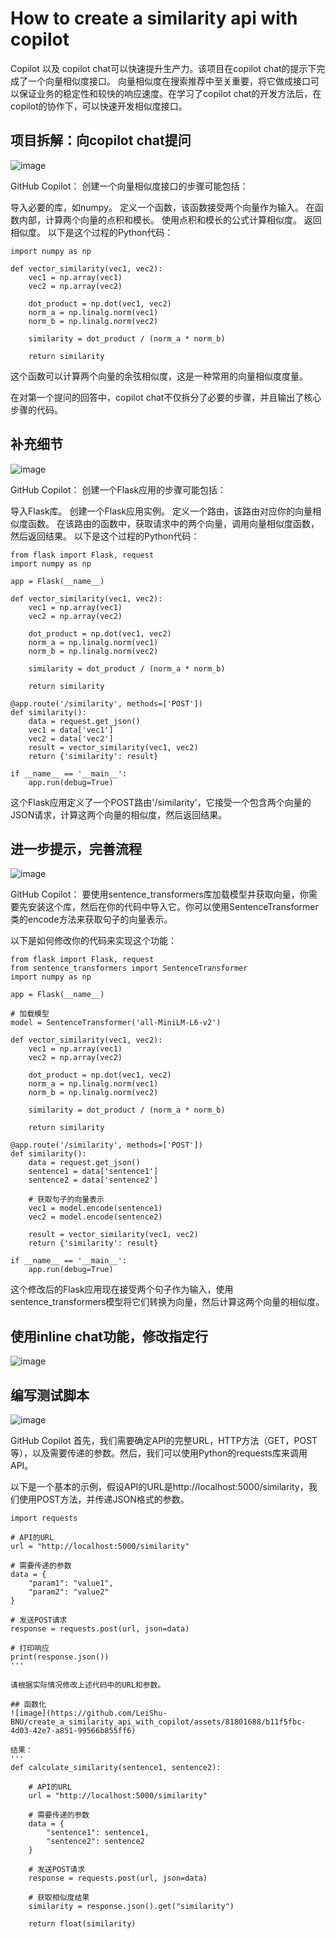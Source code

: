# How to create a similarity api with copilot

Copilot 以及 copilot chat可以快速提升生产力。该项目在copilot chat的提示下完成了一个向量相似度接口。
向量相似度在搜索推荐中至关重要，将它做成接口可以保证业务的稳定性和较快的响应速度。在学习了copilot chat的开发方法后，在copilot的协作下，可以快速开发相似度接口。

## 项目拆解：向copilot chat提问
![image](https://github.com/LeiShu-BNU/create_a_similarity_api_with_copilot/assets/81801688/1fe394a6-eabb-4b4f-85b7-c128f56a01d8)

GitHub Copilot：
创建一个向量相似度接口的步骤可能包括：

导入必要的库，如numpy。
定义一个函数，该函数接受两个向量作为输入。
在函数内部，计算两个向量的点积和模长。
使用点积和模长的公式计算相似度。
返回相似度。
以下是这个过程的Python代码：

```
import numpy as np

def vector_similarity(vec1, vec2):
    vec1 = np.array(vec1)
    vec2 = np.array(vec2)
    
    dot_product = np.dot(vec1, vec2)
    norm_a = np.linalg.norm(vec1)
    norm_b = np.linalg.norm(vec2)
    
    similarity = dot_product / (norm_a * norm_b)
    
    return similarity
```

这个函数可以计算两个向量的余弦相似度，这是一种常用的向量相似度度量。


在对第一个提问的回答中，copilot chat不仅拆分了必要的步骤，并且输出了核心步骤的代码。

## 补充细节

![image](https://github.com/LeiShu-BNU/create_a_similarity_api_with_copilot/assets/81801688/0248f11b-a10c-4e77-9347-b0ba08a2245f)

GitHub Copilot：
创建一个Flask应用的步骤可能包括：

导入Flask库。
创建一个Flask应用实例。
定义一个路由，该路由对应你的向量相似度函数。
在该路由的函数中，获取请求中的两个向量，调用向量相似度函数，然后返回结果。
以下是这个过程的Python代码：
```
from flask import Flask, request
import numpy as np

app = Flask(__name__)

def vector_similarity(vec1, vec2):
    vec1 = np.array(vec1)
    vec2 = np.array(vec2)
    
    dot_product = np.dot(vec1, vec2)
    norm_a = np.linalg.norm(vec1)
    norm_b = np.linalg.norm(vec2)
    
    similarity = dot_product / (norm_a * norm_b)
    
    return similarity

@app.route('/similarity', methods=['POST'])
def similarity():
    data = request.get_json()
    vec1 = data['vec1']
    vec2 = data['vec2']
    result = vector_similarity(vec1, vec2)
    return {'similarity': result}

if __name__ == '__main__':
    app.run(debug=True)
```

这个Flask应用定义了一个POST路由'/similarity'，它接受一个包含两个向量的JSON请求，计算这两个向量的相似度，然后返回结果。

## 进一步提示，完善流程

![image](https://github.com/LeiShu-BNU/create_a_similarity_api_with_copilot/assets/81801688/28b19ea9-5cc6-4f5e-abb8-73d2e4517b9d)

GitHub Copilot：
要使用sentence_transformers库加载模型并获取向量，你需要先安装这个库，然后在你的代码中导入它。你可以使用SentenceTransformer类的encode方法来获取句子的向量表示。

以下是如何修改你的代码来实现这个功能：
```
from flask import Flask, request
from sentence_transformers import SentenceTransformer
import numpy as np

app = Flask(__name__)

# 加载模型
model = SentenceTransformer('all-MiniLM-L6-v2')

def vector_similarity(vec1, vec2):
    vec1 = np.array(vec1)
    vec2 = np.array(vec2)
    
    dot_product = np.dot(vec1, vec2)
    norm_a = np.linalg.norm(vec1)
    norm_b = np.linalg.norm(vec2)
    
    similarity = dot_product / (norm_a * norm_b)
    
    return similarity

@app.route('/similarity', methods=['POST'])
def similarity():
    data = request.get_json()
    sentence1 = data['sentence1']
    sentence2 = data['sentence2']
    
    # 获取句子的向量表示
    vec1 = model.encode(sentence1)
    vec2 = model.encode(sentence2)
    
    result = vector_similarity(vec1, vec2)
    return {'similarity': result}

if __name__ == '__main__':
    app.run(debug=True)
```

这个修改后的Flask应用现在接受两个句子作为输入，使用sentence_transformers模型将它们转换为向量，然后计算这两个向量的相似度。

## 使用inline chat功能，修改指定行
![image](https://github.com/LeiShu-BNU/create_a_similarity_api_with_copilot/assets/81801688/25deb80e-0fea-408a-a6f5-241759eb6a60)


## 编写测试脚本
![image](https://github.com/LeiShu-BNU/create_a_similarity_api_with_copilot/assets/81801688/26eba198-a0bd-4808-be43-feeee123a8ec)

GitHub Copilot
首先，我们需要确定API的完整URL，HTTP方法（GET，POST等），以及需要传递的参数。然后，我们可以使用Python的requests库来调用API。

以下是一个基本的示例，假设API的URL是http://localhost:5000/similarity，我们使用POST方法，并传递JSON格式的参数。
```
import requests

# API的URL
url = "http://localhost:5000/similarity"

# 需要传递的参数
data = {
    "param1": "value1",
    "param2": "value2"
}

# 发送POST请求
response = requests.post(url, json=data)

# 打印响应
print(response.json())
'''

请根据实际情况修改上述代码中的URL和参数。

## 函数化
![image](https://github.com/LeiShu-BNU/create_a_similarity_api_with_copilot/assets/81801688/b11f5fbc-4d03-42e7-a851-99566b855ff6)

结果：
'''
def calculate_similarity(sentence1, sentence2):

    # API的URL
    url = "http://localhost:5000/similarity"

    # 需要传递的参数
    data = {
        "sentence1": sentence1,
        "sentence2": sentence2
    }

    # 发送POST请求
    response = requests.post(url, json=data)

    # 获取相似度结果
    similarity = response.json().get("similarity")

    return float(similarity)
```

